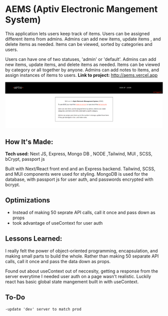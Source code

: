 # AEMS (Aptiv Electronic Mangement System)

This application lets users keep track of items. Users can be assigned different items from admins. Admins can add new items, update items , and delete items as needed. Items can be viewed, sorted by categories and users.

Users can have one of two statuses, 'admin' or 'default'. Admins can add new items, update items, and delete items as needed. Items can be viewed by category or all together by anyone. Admins can add notes to items, and assign instances of items to users.
**Link to project:** http://aems.vercel.app

![alt tag](/aptiv.png)

## How It's Made:

**Tech used:** Next JS, Express, Mongo DB , NODE ,Tailwind, MUI , SCSS, bCrypt, passport js

Built with Next/React front end and an Express backend. Tailwind, SCSS, and MUI components were used for styling. MongoDB is used for the database, with passport js for user auth, and passwords encrypted with bcrypt.

## Optimizations

- Instead of making 50 seprate API calls, call it once and pass down as props
- took advantage of useContext for user auth

## Lessons Learned:

I really felt the power of object-oriented programming, encapsulation, and making small parts to build the whole. Rather than making 50 separate API calls, call it once and pass the data down as props.

Found out about useContext out of neccesity, getting a response from the server everytime I needed user auth on a page wasn't realistic. Luckily react has basic global state mangement built in with useContext.

## To-Do

    -update 'dev' server to match prod
